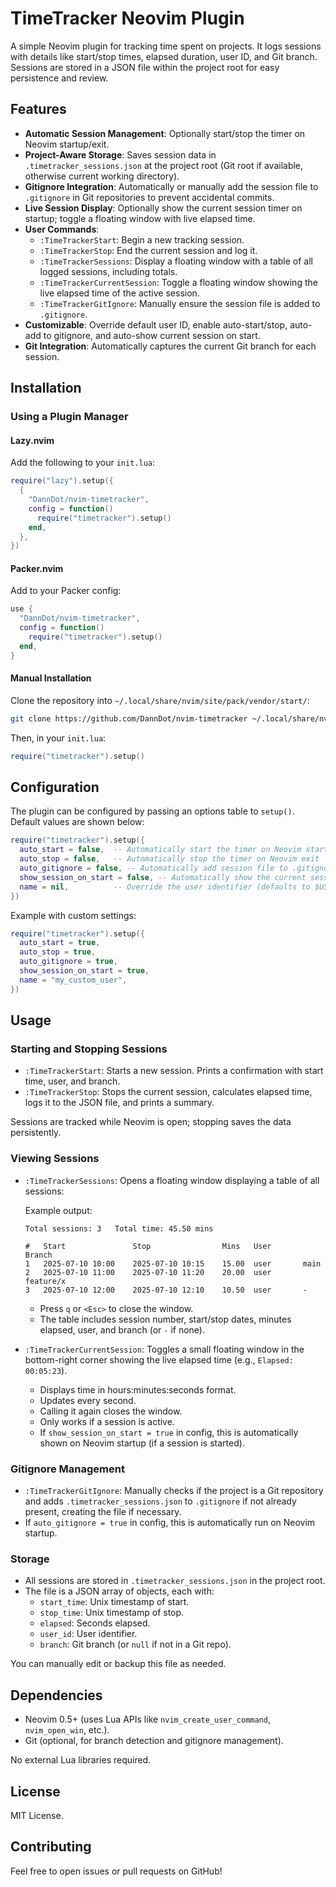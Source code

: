 # TimeTracker Neovim Plugin

A simple Neovim plugin for tracking time spent on projects. It logs sessions with details like start/stop times, elapsed duration, user ID, and Git branch. Sessions are stored in a JSON file within the project root for easy persistence and review.

## Features

- **Automatic Session Management**: Optionally start/stop the timer on Neovim startup/exit.
- **Project-Aware Storage**: Saves session data in `.timetracker_sessions.json` at the project root (Git root if available, otherwise current working directory).
- **Gitignore Integration**: Automatically or manually add the session file to `.gitignore` in Git repositories to prevent accidental commits.
- **Live Session Display**: Optionally show the current session timer on startup; toggle a floating window with live elapsed time.
- **User Commands**:
  - `:TimeTrackerStart`: Begin a new tracking session.
  - `:TimeTrackerStop`: End the current session and log it.
  - `:TimeTrackerSessions`: Display a floating window with a table of all logged sessions, including totals.
  - `:TimeTrackerCurrentSession`: Toggle a floating window showing the live elapsed time of the active session.
  - `:TimeTrackerGitIgnore`: Manually ensure the session file is added to `.gitignore`.
- **Customizable**: Override default user ID, enable auto-start/stop, auto-add to gitignore, and auto-show current session on start.
- **Git Integration**: Automatically captures the current Git branch for each session.

## Installation

### Using a Plugin Manager

#### Lazy.nvim
Add the following to your `init.lua`:

```lua
require("lazy").setup({
  {
    "DannDot/nvim-timetracker",
    config = function()
      require("timetracker").setup()
    end,
  },
})
```

#### Packer.nvim
Add to your Packer config:

```lua
use {
  "DannDot/nvim-timetracker",
  config = function()
    require("timetracker").setup()
  end,
}
```

#### Manual Installation
Clone the repository into `~/.local/share/nvim/site/pack/vendor/start/`:

```bash
git clone https://github.com/DannDot/nvim-timetracker ~/.local/share/nvim/site/pack/vendor/start/timetracker
```

Then, in your `init.lua`:

```lua
require("timetracker").setup()
```

## Configuration

The plugin can be configured by passing an options table to `setup()`. Default values are shown below:

```lua
require("timetracker").setup({
  auto_start = false,  -- Automatically start the timer on Neovim startup
  auto_stop = false,   -- Automatically stop the timer on Neovim exit
  auto_gitignore = false, -- Automatically add session file to .gitignore on startup if in Git repo
  show_session_on_start = false, -- Automatically show the current session timer on startup
  name = nil,          -- Override the user identifier (defaults to $USER or system username)
})
```

Example with custom settings:

```lua
require("timetracker").setup({
  auto_start = true,
  auto_stop = true,
  auto_gitignore = true,
  show_session_on_start = true,
  name = "my_custom_user",
})
```

## Usage

### Starting and Stopping Sessions
- `:TimeTrackerStart`: Starts a new session. Prints a confirmation with start time, user, and branch.
- `:TimeTrackerStop`: Stops the current session, calculates elapsed time, logs it to the JSON file, and prints a summary.

Sessions are tracked while Neovim is open; stopping saves the data persistently.

### Viewing Sessions
- `:TimeTrackerSessions`: Opens a floating window displaying a table of all sessions:

  Example output:

  ```
  Total sessions: 3   Total time: 45.50 mins

  #   Start               Stop                Mins   User       Branch
  1   2025-07-10 10:00    2025-07-10 10:15    15.00  user       main
  2   2025-07-10 11:00    2025-07-10 11:20    20.00  user       feature/x
  3   2025-07-10 12:00    2025-07-10 12:10    10.50  user       -
  ```

  - Press `q` or `<Esc>` to close the window.
  - The table includes session number, start/stop dates, minutes elapsed, user, and branch (or `-` if none).

- `:TimeTrackerCurrentSession`: Toggles a small floating window in the bottom-right corner showing the live elapsed time (e.g., `Elapsed: 00:05:23`).
  - Displays time in hours:minutes:seconds format.
  - Updates every second.
  - Calling it again closes the window.
  - Only works if a session is active.
  - If `show_session_on_start = true` in config, this is automatically shown on Neovim startup (if a session is started).

### Gitignore Management
- `:TimeTrackerGitIgnore`: Manually checks if the project is a Git repository and adds `.timetracker_sessions.json` to `.gitignore` if not already present, creating the file if necessary.
- If `auto_gitignore = true` in config, this is automatically run on Neovim startup.

### Storage
- All sessions are stored in `.timetracker_sessions.json` in the project root.
- The file is a JSON array of objects, each with:
  - `start_time`: Unix timestamp of start.
  - `stop_time`: Unix timestamp of stop.
  - `elapsed`: Seconds elapsed.
  - `user_id`: User identifier.
  - `branch`: Git branch (or `null` if not in a Git repo).

You can manually edit or backup this file as needed.

## Dependencies
- Neovim 0.5+ (uses Lua APIs like `nvim_create_user_command`, `nvim_open_win`, etc.).
- Git (optional, for branch detection and gitignore management).

No external Lua libraries required.

## License
MIT License.

## Contributing
Feel free to open issues or pull requests on GitHub!
